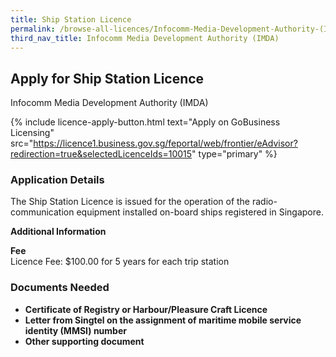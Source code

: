 ```yaml
---
title: Ship Station Licence
permalink: /browse-all-licences/Infocomm-Media-Development-Authority-(IMDA)/Ship-Station-Licence
third_nav_title: Infocomm Media Development Authority (IMDA)
---
```


## Apply for Ship Station Licence

Infocomm Media Development Authority (IMDA)

{% include licence-apply-button.html text="Apply on GoBusiness Licensing" src="https://licence1.business.gov.sg/feportal/web/frontier/eAdvisor?redirection=true&selectedLicenceIds=10015" type="primary" %}

<H3>Application Details</H3>

<p>The Ship Station Licence is issued for the operation of the radio-communication equipment installed on-board ships registered in Singapore.</p>

<strong>Additional Information</strong>

<p><strong>Fee</strong><br />Licence Fee: $100.00 for 5 years for each trip station</p>

<H3>Documents Needed</H3>

<ul>
 <li><strong>Certificate of Registry or Harbour/Pleasure Craft Licence</strong></li>
 <li><strong>Letter from Singtel on the assignment of maritime mobile service identity (MMSI) number</strong></li>
 <li><strong>Other supporting document</strong></li>
 </ul>

